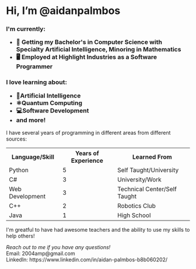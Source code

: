 <h1>Hi, I’m @aidanpalmbos<br /></h1>
<h3>I'm currently: <ul>
  <li>📖 Getting my Bachelor's in Computer Science with Specialty Artificial Intelligence, Minoring in Mathematics</li>
  <li>🖥️ Employed at Highlight Industries as a Software Programmer</li>
</ul></h3>

<h3>I love learning about:<ul>
  <li>🧠Artificial Intelligence</li>
  <li>⚛️Quantum Computing</li>
  <li>💻Software Development</li>
  <li>and more!</li>
</ul></h3>
<p>I have several years of programming in different areas from different sources:</p>
<table>
  <tr>
    <th>Language/Skill</th>
    <th>Years of Experience</th>
    <th>Learned From</th>
  </tr>
  <tr>
    <td>Python</td>
    <td>5</td>
    <td>Self Taught/University</td>
  </tr>
  <tr>
    <td>C#</td>
    <td>3</td>
    <td>University/Work</td>
  </tr>
  <tr>
    <td>Web Development</td>
    <td>3</td>
    <td>Technical Center/Self Taught</td>
  </tr>
  <tr>
    <td>C++</td>
    <td>2</td>
    <td>Robotics Club</td>
  </tr>
  <tr>
    <td>Java</td>
    <td>1</td>
    <td>High School</td>
  </tr>
</table>

<p>I'm greatful to have had awesome teachers and the ability to use my skills to help others!</p>
<p><i>Reach out to me if you have any questions!</i><br/>
  Email: 2004amp@gmail.com <br/>
  LinkedIn: https://www.linkedin.com/in/aidan-palmbos-b8b060202/
</p>

<!---
aidanpalmbos/aidanpalmbos is a ✨ special ✨ repository because its `README.md` (this file) appears on your GitHub profile.
You can click the Preview link to take a look at your changes.
--->
